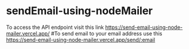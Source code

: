 # sendEmail-using-nodeMailer
To access the API endpoint visit this link https://send-email-using-node-mailer.vercel.app/
#To send email to your email address
use this https://send-email-using-node-mailer.vercel.app/send/:email
